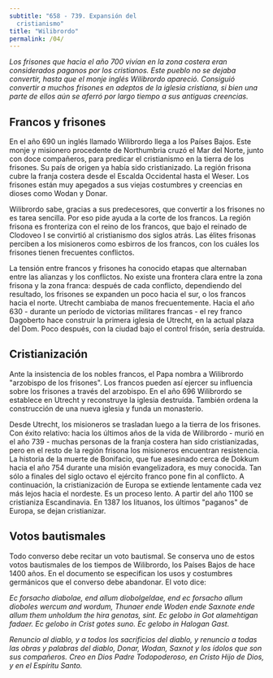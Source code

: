 ```yaml
---
subtitle: "658 - 739. Expansión del
  cristianismo"
title: "Wilibrordo"
permalink: /04/
---
```


_Los frisones que hacia el año 700 vivían en la zona costera eran
considerados paganos por los cristianos. Este pueblo no se dejaba
convertir, hasta que el monje inglés Wilibrordo apareció. Consiguió
convertir a muchos frisones en adeptos de la iglesia cristiana, si bien
una parte de ellos aún se aferró por largo tiempo a sus antiguas
creencias._

## Francos y frisones

En el año 690 un inglés llamado Wilibrordo llega a los Países Bajos.
Este monje y misionero procedente de Northumbria cruzó el Mar del Norte,
junto con doce compañeros, para predicar el cristianismo en la tierra de
los frisones. Su país de origen ya había sido cristianizado. La región
frisona cubre la franja costera desde el Escalda Occidental hasta el
Weser. Los frisones están muy apegados a sus viejas costumbres y
creencias en dioses como Wodan y Donar.

Wilibrordo sabe, gracias a sus predecesores, que convertir a los
frisones no es tarea sencilla. Por eso pide ayuda a la corte de los
francos. La región frisona es fronteriza con el reino de los francos,
que bajo el reinado de Clodoveo I se convirtió al cristianismo dos
siglos atrás. Las élites frisonas perciben a los misioneros como
esbirros de los francos, con los cuáles los frisones tienen frecuentes
conflictos.

La tensión entre francos y frisones ha conocido etapas que alternaban
entre las alianzas y los conflictos. No existe una frontera clara entre
la zona frisona y la zona franca: después de cada conflicto, dependiendo
del resultado, los frisones se expanden un poco hacia el sur, o los
francos hacia el norte. Utrecht cambiaba de manos frecuentemente. Hacia
el año 630 - durante un período de victorias militares francas - el rey
franco Dagoberto hace construir la primera iglesia de Utrecht, en la
actual plaza del Dom. Poco después, con la ciudad bajo el control
frisón, sería destruída.

## Cristianización

Ante la insistencia de los nobles francos, el Papa nombra a Wilibrordo
\"arzobispo de los frisones\". Los francos pueden así ejercer su
influencia sobre los frisones a través del arzobispo. En el año 696
Wilibrordo se establece en Utrecht y reconstruye la iglesia destruída.
También ordena la construcción de una nueva iglesia y funda un
monasterio.

Desde Utrecht, los misioneros se trasladan luego a la tierra de los
frisones. Con éxito relativo: hacia los últimos años de la vida de
Wilibrordo - murió en el año 739 - muchas personas de la franja costera
han sido cristianizadas, pero en el resto de la región frisona los
misioneros encuentran resistencia. La historia de la muerte de
Bonifacio, que fue asesinado cerca de Dokkum hacia el año 754 durante
una misión evangelizadora, es muy conocida. Tan sólo a finales del siglo
octavo el ejército franco pone fin al conflicto. A continuación, la
cristianización de Europa se extiende lentamente cada vez más lejos
hacia el nordeste. Es un proceso lento. A partir del año 1100 se
cristianiza Escandinavia. En 1387 los lituanos, los últimos \"paganos\"
de Europa, se dejan cristianizar.

## Votos bautismales

Todo converso debe recitar un voto bautismal. Se conserva uno de estos
votos bautismales de los tiempos de Wilibrordo, los Países Bajos de hace
1400 años. En el documento se especifican los usos y costumbres
germánicos que el converso debe abandonar. El voto dice:

_Ec forsacho diabolae, end allum diobolgeldae, end ec forsacho allum
dioboles wercum and wordum, Thunaer ende Woden ende Saxnote ende allum
them unholdum the hira genotas, sint. Ec gelobo in Got alamehtigan
fadaer. Ec gelobo in Crist gotes suno. Ec gelobo in Halogan Gast._

_Renuncio al diablo, y a todos los sacrificios del diablo, y renuncio a
todas las obras y palabras del diablo, Donar, Wodan, Saxnot y los ídolos
que son sus compañeros. Creo en Dios Padre Todopoderoso, en Cristo Hijo
de Dios, y en el Espíritu Santo._
